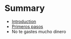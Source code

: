 # Summary

* [Introduction](README.md)
* [Primeros pasos](chapter1.md)
* No te gastes mucho dinero

